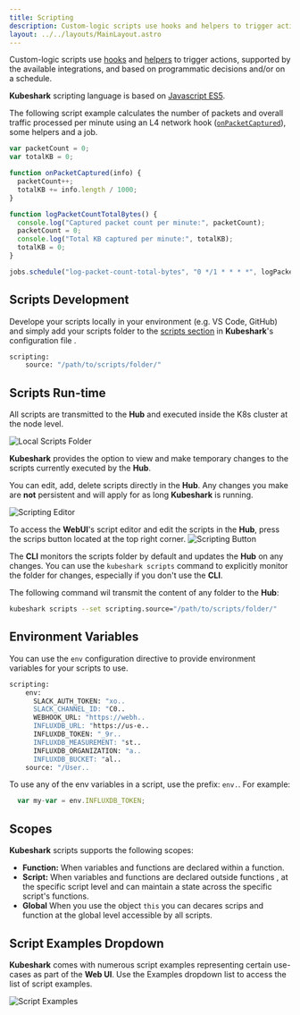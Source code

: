 ```yaml
---
title: Scripting
description: Custom-logic scripts use hooks and helpers to trigger actions, supported by the available integrations, and based on programmatic decisions and/or on a schedule. 
layout: ../../layouts/MainLayout.astro
---
```


Custom-logic scripts use [hooks](/en/automation_hooks) and [helpers](/en/automation_helpers) to trigger actions, supported by the available integrations, and based on programmatic decisions and/or on a schedule. 

**Kubeshark** scripting language is based on [Javascript ES5](https://262.ecma-international.org/5.1/).

The following script example calculates the number of packets and overall traffic processed per minute using an L4 network hook ([`onPacketCaptured`](/en/automation_hooks#onpacketcapturedinfo-object)), some helpers and a job.

```js
var packetCount = 0;
var totalKB = 0;

function onPacketCaptured(info) {
  packetCount++;
  totalKB += info.length / 1000;
}

function logPacketCountTotalBytes() {
  console.log("Captured packet count per minute:", packetCount);
  packetCount = 0;
  console.log("Total KB captured per minute:", totalKB);
  totalKB = 0;
}

jobs.schedule("log-packet-count-total-bytes", "0 */1 * * * *", logPacketCountTotalBytes);
```

## Scripts Development

Develope your scripts locally in your environment (e.g. VS Code, GitHub) and simply add your scripts folder to the [scripts section](/en/config#scripts) in **Kubeshark**'s configuration file .

```bash
scripting:
    source: "/path/to/scripts/folder/"
```

## Scripts Run-time

All scripts are transmitted to the **Hub** and executed inside the K8s cluster at the node level.

![Local Scripts Folder](/local-scripts-folder.png)

**Kubeshark** provides the option to view and make temporary changes to the scripts currently executed by the **Hub**.

You can edit, add, delete scripts directly in the **Hub**. Any changes you make are **not** persistent and will apply for as long **Kubeshark** is running.

![Scripting Editor](/script-editor.png)

To access the **WebUI**'s script editor and edit the scripts in the **Hub**, press the scrips button located at the top right corner.
![Scripting Button](/scripting-button.png)

The **CLI** monitors the scripts folder by default and updates the **Hub** on any changes. You can use the `kubeshark scripts` command to explicitly monitor the folder for changes, especially if you don't use the **CLI**.

The following command wil transmit the content of any folder to the **Hub**:

```bash
kubeshark scripts --set scripting.source="/path/to/scripts/folder/"
```


## Environment Variables

You can use the `env` configuration directive to provide environment variables for your scripts to use.

```bash
scripting:
    env:
      SLACK_AUTH_TOKEN: "xo..
      SLACK_CHANNEL_ID: "C0..
      WEBHOOK_URL: "https://webh..
      INFLUXDB_URL: "https://us-e..
      INFLUXDB_TOKEN: "_9r..
      INFLUXDB_MEASUREMENT: "st..
      INFLUXDB_ORGANIZATION: "a..
      INFLUXDB_BUCKET: "al..
    source: "/User..
```

To use any of the env variables in a script, use the prefix: `env.`. For example:

```js
  var my-var = env.INFLUXDB_TOKEN;
```

## Scopes

**Kubeshark** scripts supports the following scopes:
- **Function:** When variables and functions are declared within a function.
- **Script:** When variables and functions are declared outside functions , at the specific script level and can maintain a state across the specific script's functions.
- **Global** When you use the object `this` you can decares scrips and function at the global level accessible by all scripts.

## Script Examples Dropdown

**Kubeshark** comes with numerous script examples representing certain use-cases as part of the **Web UI**. Use the Examples dropdown list to access the list of script examples.

![Script Examples](/script-examples.png)
